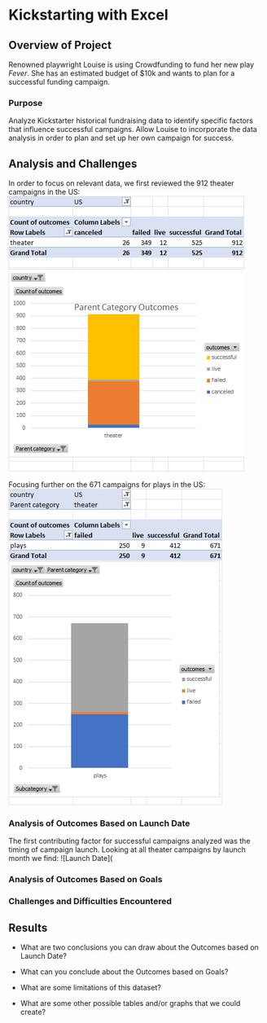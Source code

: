 # Kickstarting with Excel

## Overview of Project
Renowned playwright Louise is using Crowdfunding to fund her new play *Fever*. She has an estimated budget of $10k and wants to plan for a successful funding campaign.

### Purpose
Analyze Kickstarter historical fundraising data to identify specific factors that influence successful campaigns. Allow Louise to incorporate the data analysis in order to plan and set up her own campaign for success.

## Analysis and Challenges
In order to focus on relevant data, we first reviewed the 912 theater campaigns in the US:
![Category Outcomes](https://github.com/jmratcliff/kickstarter-analysis/blob/00080df93499caea36e8439a698ed7367077a541/Categories.png)

Focusing further on the 671 campaigns for plays in the US:
![Subcategory Outcomes](Subcategory1.png)

### Analysis of Outcomes Based on Launch Date
The first contributing factor for successful campaigns analyzed was the timing of campaign launch. Looking at all theater campaigns by launch month we find:
![Launch Date](

### Analysis of Outcomes Based on Goals

### Challenges and Difficulties Encountered

## Results

- What are two conclusions you can draw about the Outcomes based on Launch Date?

- What can you conclude about the Outcomes based on Goals?

- What are some limitations of this dataset?

- What are some other possible tables and/or graphs that we could create?
